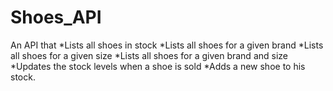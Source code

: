# Shoes_API
An API that 
*Lists all shoes in stock
*Lists all shoes for a given brand
*Lists all shoes for a given size
*Lists all shoes for a given brand and size
*Updates the stock levels when a shoe is sold
*Adds a new shoe to his stock.
